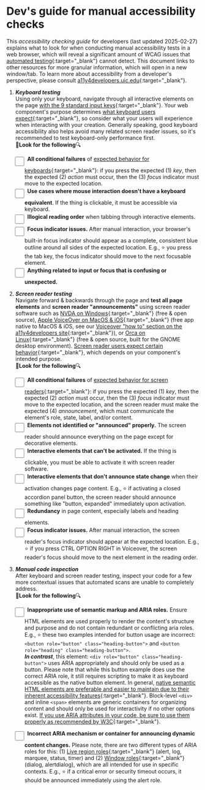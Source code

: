 # Dev's guide for manual accessibility checks

This *accessibility checking guide* for developers (last updated 2025-02-27) explains what to look for when conducting manual accessibility tests in a web browser, which will reveal a significant amount of WCAG issues that [automated testing](https://a11y4developers.uic.edu/how-to-test/automated-testing/){:target="_blank"} cannot detect. This document links to other resources for more granular information, which will open in a new window/tab. To learn more about accessibility from a developer's perspective, please consult [a11y4developers.uic.edu](https://a11y4developers.uic.edu/){:target="_blank"}. 

<style>
ul li {
  margin: .2em 0 .2em 0;
} 
.list__item-checkbox {
  margin-left: -2.0em !important;
  width: 2.0em !important;
  height: 1.8em !important;
  vertical-align: top;
}
</style>


1. ***Keyboard testing***  
  Using only your keyboard, navigate through all interactive elements on the page [with the 9 standard input keys](https://a11y4developers.uic.edu/how-to-test/keyboard-testing/#method){:target="_blank"}. Your web component's purpose determines [what keyboard users expect](https://a11y4developers.uic.edu/how-to-test/keyboard-testing/#expected-behavior-keyboard){:target="_blank"}, so consider what your users will experience when interacting with your creation. Generally speaking, good keyboard accessibility also helps avoid many related screen reader issues, so it's recommended to test keyboard-only performance first.  
    🔎**Look for the following**🔍

    - <input type="checkbox" class="list__item-checkbox"> **All conditional failures** of [expected behavior for keyboards](https://a11y4developers.uic.edu/how-to-test/keyboard-testing/#expected-behavior-keyboard){:target="_blank"}: if you press the expected (1) *key*, then the expected (2) *action* must occur, then the (3) *focus* indicator must move to the expected location.
    - <input type="checkbox" class="list__item-checkbox"> **Use cases where mouse interaction doesn't have a keyboard equivalent**. If the thing is clickable, it must be accessible via keyboard.
    - <input type="checkbox" class="list__item-checkbox"> **Illogical reading order** when tabbing through interactive elements.
    - <input type="checkbox" class="list__item-checkbox"> **Focus indicator issues.** After manual interaction, your browser's built-in focus indicator should appear as a complete, consistent blue outline around all sides of the expected location. E.g., ⭐ you press the tab key, the focus indicator should move to the next focusable element.
    - <input type="checkbox" class="list__item-checkbox"> **Anything related to input or focus that is confusing or unexpected.**

2. ***Screen reader testing***  
  Navigate forward & backwards through the page and **test all page elements** and **screen reader "announcements"** using screen reader software such as [NVDA on Windows](https://www.nvaccess.org/download/){:target="_blank"} (free & open source), [Apple VoiceOver on MacOS & iOS](https://support.apple.com/guide/voiceover-guide/welcome/web){:target="_blank"} (free app native to MacOS & iOS, see our [Voiceover "how to" section on the a11y4developers site](https://a11y4developers.uic.edu/how-to-test/screen-reader-testing/#method){:target="_blank"}), or [Orca on Linux](https://orca.gnome.org/){:target="_blank"} (free & open source, built for the GNOME desktop environment). [Screen reader users expect certain behavior](https://a11y4developers.uic.edu/how-to-test/screen-reader-testing/#expected-behavior-screen-reader){:target="_blank"}, which depends on your component's intended purpose.  
    🔎**Look for the following**🔍

    - <input type="checkbox" class="list__item-checkbox"> **All conditional failures** of [expected behavior for screen readers](https://a11y4developers.uic.edu/how-to-test/screen-reader-testing/#expected-behavior-screen-reader){:target="_blank"}: if you press the expected (1) *key*, then the expected (2) *action* must occur, then the (3) *focus* indicator must move to the expected location, and the screen reader must make the expected (4) *announcement*, which must communicate the element's role, state, label, and/or content.
    - <input type="checkbox" class="list__item-checkbox"> **Elements not identified or "announced" properly.** The screen reader should announce everything on the page except for decorative elements.
    - <input type="checkbox" class="list__item-checkbox"> **Interactive elements that can't be activated.** If the thing is clickable, you must be able to activate it with screen reader software.
    - <input type="checkbox" class="list__item-checkbox"> **Interactive elements that don't announce state change** when their activation changes page content. E.g., ⭐ if activating a closed accordion panel button, the screen reader should announce something like "button, expanded" immediately upon activation. 
    - <input type="checkbox" class="list__item-checkbox"> **Redundancy** in page content, especially labels and heading elements.
    - <input type="checkbox" class="list__item-checkbox"> **Focus indicator issues.** After manual interaction, the screen reader's focus indicator should appear at the expected location. E.g., ⭐ if you press CTRL OPTION RIGHT in Voiceover, the screen reader's focus should move to the next element in the reading order.

3. ***Manual code inspection***  
  After keyboard and screen reader testing, inspect your code for a few more contextual issues that automated scans are unable to completely address.  
    🔎**Look for the following**🔍   

    - <input type="checkbox" class="list__item-checkbox"> **Inappropriate use of semantic markup and ARIA roles.** Ensure HTML elements are used properly to render the content's structure and purpose and do not contain redundant or conflicting aria roles. E.g., ⭐ these two examples intended for button usage are incorrect: `<button role="button" class="heading-button">` and  `<button role="heading" class="heading-button">`.  
    ***In contrast***, this element: `<div role="button" class="heading-button">` uses ARIA appropriately and should only be used as a button. Please note that while this button example does use the correct ARIA role, it still requires scripting to make it as keyboard accessible as the native button element. In general, [native semantic HTML elements are preferable and easier to maintain due to their inherent accessibility features](https://a11y4developers.uic.edu/topics/accessibility-concepts-and-standards/#semantics){:target="_blank"}. Block-level `<div>` and inline `<span>` elements are generic containers for organizing content and should only be used for interactivity if no other options exist. [If you use ARIA attributes in your code, be sure to use them properly as recommended by W3C](https://www.w3.org/WAI/ARIA/apg/){:target="_blank"}. 

    - <input type="checkbox" class="list__item-checkbox"> **Incorrect ARIA mechanism or container for announcing dynamic content changes.** Please note, there are two different types of ARIA roles for this: (1) [Live region roles](https://developer.mozilla.org/en-US/docs/Web/Accessibility/ARIA/Roles#4._live_region_roles){:target="_blank"} (alert, log, marquee, status, timer) and (2) [Window roles](https://developer.mozilla.org/en-US/docs/Web/Accessibility/ARIA/Roles#5._window_roles){:target="_blank"} (dialog, alertdialog), which are all intended for use in specific contexts. E.g., ⭐ if a critical error or security timeout occurs, it should be announced immediately using the alert role. 

